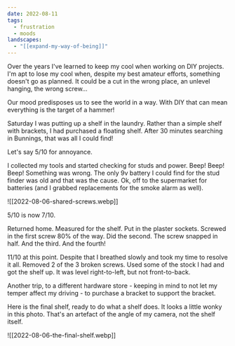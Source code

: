 ```yaml
---
date: 2022-08-11
tags:
  - frustration
  - moods
landscapes:
  - "[[expand-my-way-of-being]]"
---
```

Over the years I've learned to keep my cool when working on DIY projects. I'm apt to lose my cool when, despite my best amateur efforts, something doesn't go as planned. It could be a cut in the wrong place, an unlevel hanging, the wrong screw…

Our mood predisposes us to see the world in a way. With DIY that can mean everything is the target of a hammer!

Saturday I was putting up a shelf in the laundry. Rather than a simple shelf with brackets, I had purchased a floating shelf. After 30 minutes searching in Bunnings, that was all I could find!

Let's say 5/10 for annoyance.

I collected my tools and started checking for studs and power. Beep! Beep! Beep! Something was wrong. The only 9v battery I could find for the stud finder was old and that was the cause. Ok, off to the supermarket for batteries (and I grabbed replacements for the smoke alarm as well).

![[2022-08-06-shared-screws.webp]]

5/10 is now 7/10.

Returned home. Measured for the shelf. Put in the plaster sockets. Screwed in the first screw 80% of the way. Did the second. The screw snapped in half. And the third. And the fourth!

11/10 at this point. Despite that I breathed slowly and took my time to resolve it all. Removed 2 of the 3 broken screws. Used some of the stock I had and got the shelf up. It was level right-to-left, but not front-to-back.

Another trip, to a different hardware store - keeping in mind to not let my temper affect my driving - to purchase a bracket to support the bracket.

Here is the final shelf, ready to do what a shelf does. It looks a little wonky in this photo. That's an artefact of the angle of my camera, not the shelf itself.

![[2022-08-06-the-final-shelf.webp]]
